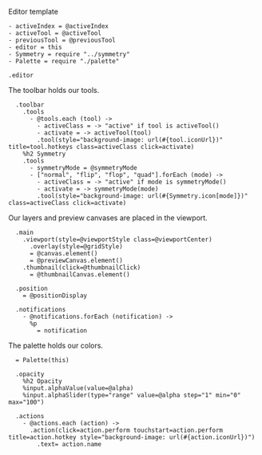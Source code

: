 Editor template

    - activeIndex = @activeIndex
    - activeTool = @activeTool
    - previousTool = @previousTool
    - editor = this
    - Symmetry = require "../symmetry"
    - Palette = require "./palette"

    .editor

The toolbar holds our tools.

      .toolbar
        .tools
          - @tools.each (tool) ->
            - activeClass = -> "active" if tool is activeTool()
            - activate = -> activeTool(tool)
            .tool(style="background-image: url(#{tool.iconUrl})" title=tool.hotkeys class=activeClass click=activate)
        %h2 Symmetry
        .tools
          - symmetryMode = @symmetryMode
          - ["normal", "flip", "flop", "quad"].forEach (mode) ->
            - activeClass = -> "active" if mode is symmetryMode()
            - activate = -> symmetryMode(mode)
            .tool(style="background-image: url(#{Symmetry.icon[mode]})" class=activeClass click=activate)

Our layers and preview canvases are placed in the viewport.

      .main
        .viewport(style=@viewportStyle class=@viewportCenter)
          .overlay(style=@gridStyle)
          = @canvas.element()
          = @previewCanvas.element()
        .thumbnail(click=@thumbnailClick)
          = @thumbnailCanvas.element()

      .position
        = @positionDisplay

      .notifications
        - @notifications.forEach (notification) ->
          %p
            = notification

The palette holds our colors.

      = Palette(this)

      .opacity
        %h2 Opacity
        %input.alphaValue(value=@alpha)
        %input.alphaSlider(type="range" value=@alpha step="1" min="0" max="100")

      .actions
        - @actions.each (action) ->
          .action(click=action.perform touchstart=action.perform title=action.hotkey style="background-image: url(#{action.iconUrl})")
            .text= action.name
